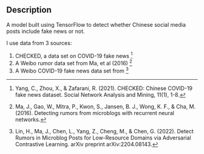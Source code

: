## Description

A model built using TensorFlow to detect whether Chinese social media posts include fake news or not.

I use data from 3 sources:
1. CHECKED, a data set on COVID-19 fake news [^1]
2. A Weibo rumor data set from Ma, et al (2016) [^2]
3. A Weibo COVID-19 fake news data set from [^3]

[^1]: Yang, C., Zhou, X., & Zafarani, R. (2021). CHECKED: Chinese COVID-19 fake news dataset. Social Network Analysis and Mining, 11(1), 1-8.
[^2]: Ma, J., Gao, W., Mitra, P., Kwon, S., Jansen, B. J., Wong, K. F., & Cha, M. (2016). Detecting rumors from microblogs with recurrent neural networks.
[^3]: Lin, H., Ma, J., Chen, L., Yang, Z., Cheng, M., & Chen, G. (2022). Detect Rumors in Microblog Posts for Low-Resource Domains via Adversarial Contrastive Learning. arXiv preprint arXiv:2204.08143.